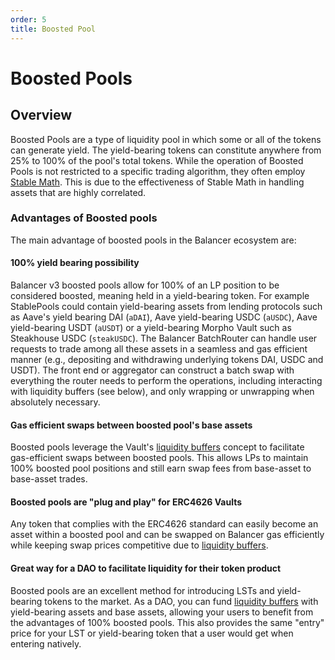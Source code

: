 ```yaml
---
order: 5
title: Boosted Pool
---
```

# Boosted Pools

## Overview

Boosted Pools are a type of liquidity pool in which some or all of the tokens can generate yield. The yield-bearing tokens can constitute anywhere from 25% to 100% of the pool's total tokens. While the operation of Boosted Pools is not restricted to a specific trading algorithm, they often employ [Stable Math](/concepts/explore-available-balancer-pools/stable-pool/stable-math.html). This is due to the effectiveness of Stable Math in handling assets that are highly correlated.

### Advantages of Boosted pools

The main advantage of boosted pools in the Balancer ecosystem are:

#### 100% yield bearing possibility
Balancer v3 boosted pools allow for 100% of an LP position to be considered boosted, meaning held in a yield-bearing token. For example StablePools could contain yield-bearing assets from lending protocols such as Aave's yield bearing DAI (`aDAI`), Aave yield-bearing USDC (`aUSDC`), Aave yield-bearing USDT (`aUSDT`) or a yield-bearing Morpho Vault such as Steakhouse USDC (`steakUSDC`). The Balancer BatchRouter can handle user requests to trade among all these assets in a seamless and gas efficient manner (e.g., depositing and withdrawing underlying tokens DAI, USDC and USDT). The front end or aggregator can construct a batch swap with everything the router needs to perform the operations, including interacting with liquidity buffers (see below), and only wrapping or unwrapping when absolutely necessary.

#### Gas efficient swaps between boosted pool's base assets
Boosted pools leverage the Vault's [liquidity buffers](/concepts/vault/buffer.html#erc4626-liquidity-buffers) concept to facilitate gas-efficient swaps between boosted pools. This allows LPs to maintain 100% boosted pool positions and still earn swap fees from base-asset to base-asset trades.

#### Boosted pools are "plug and play" for ERC4626 Vaults
Any token that complies with the ERC4626 standard can easily become an asset within a boosted pool and can be swapped on Balancer gas efficiently while keeping swap prices competitive due to [liquidity buffers](/concepts/vault/buffer.html#erc4626-liquidity-buffers).

#### Great way for a DAO to facilitate liquidity for their token product
Boosted pools are an excellent method for introducing LSTs and yield-bearing tokens to the market. As a DAO, you can fund [liquidity buffers](/concepts/vault/buffer.html#erc4626-liquidity-buffers) with yield-bearing assets and base assets, allowing your users to benefit from the advantages of 100% boosted pools. This also provides the same "entry" price for your LST or yield-bearing token that a user would get when entering natively.
